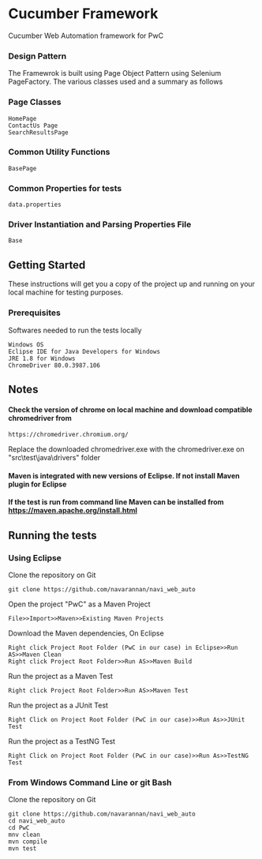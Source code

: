 # Cucumber Framework

Cucumber Web Automation framework for PwC

### Design Pattern

The Framewrok is built using Page Object Pattern using Selenium PageFactory. The various classes used and a summary as follows

### Page Classes
```
HomePage
ContactUs Page
SearchResultsPage
```

### Common Utility Functions
```
BasePage
```

### Common Properties for tests 
```
data.properties
```

### Driver Instantiation and Parsing Properties File
```
Base
```

## Getting Started

These instructions will get you a copy of the project up and running on your local machine for testing purposes.

### Prerequisites

Softwares needed to run the tests locally 

```
Windows OS
Eclipse IDE for Java Developers for Windows
JRE 1.8 for Windows
ChromeDriver 80.0.3987.106 
```
## Notes 
#### Check the version of chrome on local machine and download compatible chromedriver from 
```
https://chromedriver.chromium.org/
```

Replace the downloaded chromedriver.exe with the chromedriver.exe on "src\test\java\drivers" folder

#### Maven is integrated with new versions of Eclipse. If not install Maven plugin for Eclipse

#### If the test is run from command line Maven can be installed from https://maven.apache.org/install.html

## Running the tests

### Using Eclipse
Clone the repository on Git
```
git clone https://github.com/navarannan/navi_web_auto
```
Open the project "PwC" as a Maven Project 
```
File>>Import>>Maven>>Existing Maven Projects
```
Download the Maven dependencies, On Eclipse
```
Right click Project Root Folder (PwC in our case) in Eclipse>>Run AS>>Maven Clean
Right click Project Root Folder>>Run AS>>Maven Build
```
Run the project as a Maven Test
```
Right click Project Root Folder>>Run AS>>Maven Test

```
Run the project as a JUnit Test
```
Right Click on Project Root Folder (PwC in our case)>>Run As>>JUnit Test
```

Run the project as a TestNG Test
```
Right Click on Project Root Folder (PwC in our case)>>Run As>>TestNG Test
```

### From Windows Command Line or git Bash
Clone the repository on Git
```
git clone https://github.com/navarannan/navi_web_auto
cd navi_web_auto
cd PwC
mnv clean
mvn compile
mvn test
```

